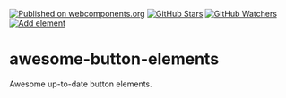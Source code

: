 [![Published on webcomponents.org][webcomponents-image]][webcomponents-url]
[![GitHub Stars][github-stars-image]][github-stars-url]
[![GitHub Watchers][github-watchers-image]][github-watchers-url]
[![Add element][github-image]][github-url]

# awesome-button-elements

Awesome up-to-date button elements.

[github-image]: https://img.shields.io/badge/github-add%20element-lightgrey.svg
[github-url]: https://github.com/StartPolymer/awesome-button-elements/issues/new?title=Add%20element%20&labels=User%20reports

[github-stars-image]: https://img.shields.io/github/stars/StartPolymer/awesome-button-elements.svg?label=github%20stars
[github-stars-url]: https://github.com/StartPolymer/awesome-button-elements

[github-watchers-image]: https://img.shields.io/github/watchers/StartPolymer/awesome-button-elements.svg?label=github%20watchers
[github-watchers-url]: https://github.com/StartPolymer/awesome-button-elements

[webcomponents-image]: https://img.shields.io/badge/webcomponents.org-published-blue.svg
[webcomponents-url]: https://beta.webcomponents.org/collection/StartPolymer/awesome-button-elements
